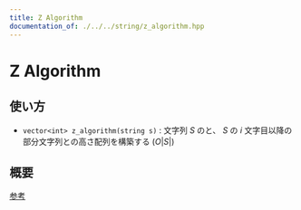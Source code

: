 ```yaml
---
title: Z Algorithm
documentation_of: ./../../string/z_algorithm.hpp
---
```


# Z Algorithm

## 使い方

- ``vector<int> z_algorithm(string s)`` : 文字列 $S$ のと、 $S$ の $i$ 文字目以降の部分文字列との高さ配列を構築する $(O\lvert S\rvert)$

## 概要

[参考](https://qiita.com/hotman78/items/b8986a23b8fdfe25c9fb#z-algorithm)
